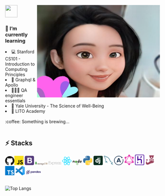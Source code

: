 

<img src="https://media.giphy.com/media/i6O3xEh72rp84/giphy.gif" width="40px" height="40px"> 

<img align="right" src="adecartoon.jpeg" width="400px" height="300px" />

<h3> 🌱 I’m currently learning </h3>
 
<li> 💻 Stanford CS101 - Introduction to Computing Principles</li>
<li>🚀 Graphql & Apollo</li>
<li>👩🏻‍💻 QA engineer essentials</li>
<li>🙏 Yale University - The Science of Well-Being</li>
<li>💩 LITO Academy</li>

<br/>
 :coffee: Something is brewing...
<br/>
 <br/>

<h2> ⚡ Stacks </h2>
<img src="logos/github-icon.svg" width="30" /><img src="logos/javascript.svg" width="30" /> <img src="logos/bootstrap.svg" width="30" /> <img src="logos/mongodb.svg" width="40" /> <img src="logos/express.svg" width="40" /> <img src="logos/react.svg" width="30" /> <img src="logos/nodejs.svg" width="30" /> <img src="logos/python.svg" width="30" /> <img src="logos/django-icon.svg" width="30" /> <img src="logos/mysql.svg" width="30" /> <img src="logos/apollostack.svg" width="30" /> <img src="logos/graphql.svg" width="30" /> <img src="logos/heroku-icon.svg" width="30" /> <img src="logos/jest.svg" width="30" /> <img src="logos/typescript-icon.svg" width="30" /> <img src="logos/visual-studio-code.svg" width="30" /> <img src="logos/Pandas_logo.svg.png" width="50" />

<br/>
<br/>

![Top Langs](https://github-readme-stats.vercel.app/api/top-langs/?username=8deline&layout=compact&langs_count=10&theme=solarized-light)

<!-- Here are some ideas to get you started: 🔭 I’m currently working on ... -->

<!-- - 👯 I’m looking to collaborate on ...
- 🤔 I’m looking for help with ...
- 💬 Ask me about ...⚡k⚡⚡k⚡⚡⚡kk
- 📫 How to reach me: ...
- 😄 Pronouns: ...
- ⚡ Fun fact: ... -->
